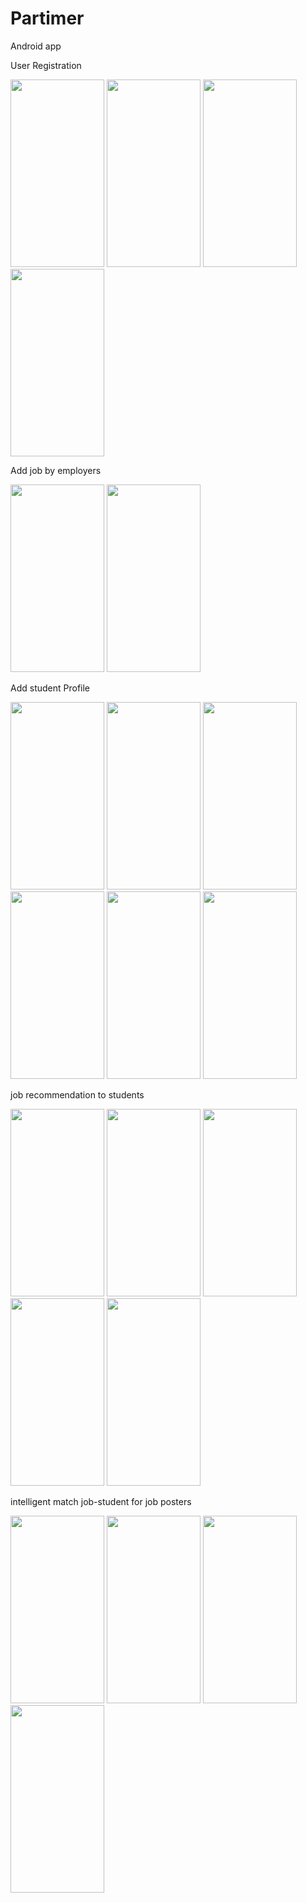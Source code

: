 # Partimer
Android app

User Registration


<img src="https://github.com/Pavan3535/Partimer/assets/91120039/efcc9e2a-b4d0-4455-87e4-94d6dbf6208d" width="150" height="300">
<img src="https://github.com/Pavan3535/Partimer/assets/91120039/0bcd92c0-38c5-4696-846f-44904f19f735" width="150" height="300">
<img src="https://github.com/Pavan3535/Partimer/assets/91120039/9fc537e2-6459-4f05-a4f4-c0d02644f718" width="150" height="300">
<img src="https://github.com/Pavan3535/Partimer/assets/91120039/f5370f94-042b-485a-8f0a-982004d9bf07" width="150" height="300">

Add job by employers


<img src="https://github.com/Pavan3535/Partimer/assets/91120039/fa3d7563-6e36-4111-b775-dd7eb8d4135b" width="150" height="300">
<img src="https://github.com/Pavan3535/Partimer/assets/91120039/5fab7b39-5752-4686-b9da-2be913c5c21d" width="150" height="300">


Add student Profile

<img src="https://github.com/Pavan3535/Partimer/assets/91120039/2a26c6eb-6487-4a3d-a41a-232c7ae1d954" width="150" height="300">
<img src="https://github.com/Pavan3535/Partimer/assets/91120039/9897fe6d-12ec-42f8-9dbe-2c273504f3c4" width="150" height="300">
<img src="https://github.com/Pavan3535/Partimer/assets/91120039/659351a9-4b95-436f-b024-a88c70dc80eb" width="150" height="300">
<img src="https://github.com/Pavan3535/Partimer/assets/91120039/4e1b7321-23e4-4845-bb64-916cbee3f4db" width="150" height="300">
<img src="https://github.com/Pavan3535/Partimer/assets/91120039/3e1534f5-b939-4413-a487-5adf9cb1f3a5" width="150" height="300">
<img src="https://github.com/Pavan3535/Partimer/assets/91120039/81b891b7-c00b-41a4-bcdc-ed5eb040912d" width="150" height="300">

job recommendation to students

<img src="https://github.com/Pavan3535/Partimer/assets/91120039/99b19126-ef15-4287-908f-59888fc27f75" width="150" height="300">
<img src="https://github.com/Pavan3535/Partimer/assets/91120039/98e011d4-cee8-439e-aa91-e4f94835a661" width="150" height="300">
<img src="https://github.com/Pavan3535/Partimer/assets/91120039/f328739f-a21f-475d-98c0-018e9f217911" width="150" height="300">
<img src="https://github.com/Pavan3535/Partimer/assets/91120039/533fee01-11c0-4a98-9ad9-95177337c165" width="150" height="300">
<img src="https://github.com/Pavan3535/Partimer/assets/91120039/c5ff237c-3168-43d7-a99e-0783d9f24b1d" width="150" height="300">


intelligent match job-student for job posters

<img src="https://github.com/Pavan3535/Partimer/assets/91120039/4d803780-6254-4b5b-9aea-0ddecf34d49e" width="150" height="300">
<img src="https://github.com/Pavan3535/Partimer/assets/91120039/928a4798-b162-48fc-973a-31aeb1142389" width="150" height="300">
<img src="https://github.com/Pavan3535/Partimer/assets/91120039/a8df994d-8ce5-47ab-a45d-df006c21bcea" width="150" height="300">
<img src="https://github.com/Pavan3535/Partimer/assets/91120039/d260a931-88d9-4cda-87f6-4a499f6fda4d" width="150" height="300">


















